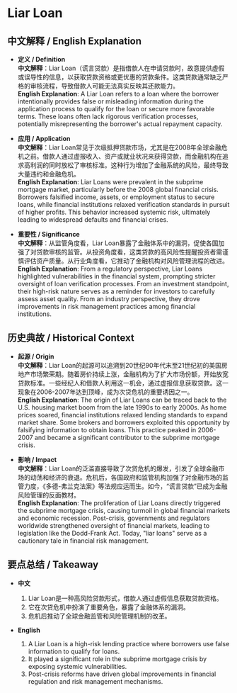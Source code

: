 # Liar Loan

## 中文解释 / English Explanation

* **定义 / Definition**  
  **中文解释**：Liar Loan（谎言贷款）是指借款人在申请贷款时，故意提供虚假或误导性的信息，以获取贷款资格或更优惠的贷款条件。这类贷款通常缺乏严格的审核流程，导致借款人可能无法真实反映其还款能力。  
  **English Explanation**: A Liar Loan refers to a loan where the borrower intentionally provides false or misleading information during the application process to qualify for the loan or secure more favorable terms. These loans often lack rigorous verification processes, potentially misrepresenting the borrower's actual repayment capacity.

* **应用 / Application**  
  **中文解释**：Liar Loan常见于次级抵押贷款市场，尤其是在2008年全球金融危机之前。借款人通过虚报收入、资产或就业状况来获得贷款，而金融机构在追求高利润的同时放松了审核标准。这种行为增加了金融系统的风险，最终导致大量违约和金融危机。  
  **English Explanation**: Liar Loans were prevalent in the subprime mortgage market, particularly before the 2008 global financial crisis. Borrowers falsified income, assets, or employment status to secure loans, while financial institutions relaxed verification standards in pursuit of higher profits. This behavior increased systemic risk, ultimately leading to widespread defaults and financial crises.

* **重要性 / Significance**  
  **中文解释**：从监管角度看，Liar Loan暴露了金融体系中的漏洞，促使各国加强了对贷款审核的监管。从投资角度看，这类贷款的高风险性提醒投资者需谨慎评估资产质量。从行业角度看，它推动了金融机构对风险管理流程的改进。  
  **English Explanation**: From a regulatory perspective, Liar Loans highlighted vulnerabilities in the financial system, prompting stricter oversight of loan verification processes. From an investment standpoint, their high-risk nature serves as a reminder for investors to carefully assess asset quality. From an industry perspective, they drove improvements in risk management practices among financial institutions.

## 历史典故 / Historical Context

* **起源 / Origin**  
  **中文解释**：Liar Loan的起源可以追溯到20世纪90年代末至21世纪初的美国房地产市场繁荣期。随着房价持续上涨，金融机构为了扩大市场份额，开始放宽贷款标准。一些经纪人和借款人利用这一机会，通过虚报信息获取贷款。这一现象在2006-2007年达到顶峰，成为次贷危机的重要诱因之一。  
  **English Explanation**: The origin of Liar Loans can be traced back to the U.S. housing market boom from the late 1990s to early 2000s. As home prices soared, financial institutions relaxed lending standards to expand market share. Some brokers and borrowers exploited this opportunity by falsifying information to obtain loans. This practice peaked in 2006-2007 and became a significant contributor to the subprime mortgage crisis.

* **影响 / Impact**  
  **中文解释**：Liar Loan的泛滥直接导致了次贷危机的爆发，引发了全球金融市场的动荡和经济的衰退。危机后，各国政府和监管机构加强了对金融市场的监管力度，《多德-弗兰克法案》等法规应运而生。如今，“谎言贷款”已成为金融风险管理的反面教材。  
  **English Explanation**: The proliferation of Liar Loans directly triggered the subprime mortgage crisis, causing turmoil in global financial markets and economic recession. Post-crisis, governments and regulators worldwide strengthened oversight of financial markets, leading to legislation like the Dodd-Frank Act. Today, "liar loans" serve as a cautionary tale in financial risk management.

## 要点总结 / Takeaway

* **中文**  
  1. Liar Loan是一种高风险贷款形式，借款人通过虚假信息获取贷款资格。
  2. 它在次贷危机中扮演了重要角色，暴露了金融体系的漏洞。
  3. 危机后推动了全球金融监管和风险管理机制的改革。

* **English**  
  1. A Liar Loan is a high-risk lending practice where borrowers use false information to qualify for loans.
  2. It played a significant role in the subprime mortgage crisis by exposing systemic vulnerabilities.
  3. Post-crisis reforms have driven global improvements in financial regulation and risk management mechanisms.